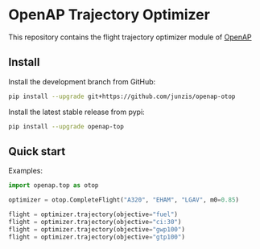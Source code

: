 # OpenAP Trajectory Optimizer

This repository contains the flight trajectory optimizer module of [OpenAP](https://github.com/junzis/openap)

## Install

Install the development branch from GitHub:

```sh
pip install --upgrade git+https://github.com/junzis/openap-otop
```

Install the latest stable release from pypi:

```sh
pip install --upgrade openap-top
```

## Quick start

Examples:

```python
import openap.top as otop

optimizer = otop.CompleteFlight("A320", "EHAM", "LGAV", m0=0.85)

flight = optimizer.trajectory(objective="fuel")
flight = optimizer.trajectory(objective="ci:30")
flight = optimizer.trajectory(objective="gwp100")
flight = optimizer.trajectory(objective="gtp100")
```